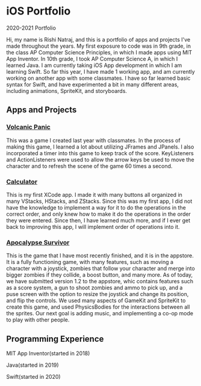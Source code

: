 # iOS Portfolio
2020-2021 Portfolio

Hi, my name is Rishi Natraj, and this is a portfolio of apps and projects I've made throughout the years. My first exposure to code was in 9th grade, in the class AP Computer Science Principles, in which I made apps using MIT App Inventor. In 10th grade, I took AP Computer Science A, in which I learned Java. I am currently taking iOS App development in which I am learning Swift. So far this year, I have made 1 working app, and am currently working on another app with some classmates. I have so far learned basic syntax for Swift, and have experimented a bit in many different areas, including animations, SpriteKit, and storyboards.

## Apps and Projects
### [Volcanic Panic](https://github.com/EPHS-Java-2020/final-post-ap-project-2020-team-idk-name)
This was a game I created last year with classmates. In the process of making this game, I learned a lot about utilizing JFrames and JPanels. I also incorporated a timer into this game to keep track of the score. KeyListeners and ActionListeners were used to allow the arrow keys be used to move the character and to refresh the scene of the game 60 times a second. 

### [Calculator](https://github.com/rishi-n/calculator)
This is my first XCode app. I made it with many buttons all organized in many VStacks, HStacks, and ZStacks. Since this was my first app, I did not have the knowledge to implement a way for it to do the operations in the correct order, and only knew how to make it do the operations in the order they were entered. Since then, I have learned much more, and if I ever get back to improving this app, I will implement order of operations into it.

### [Apocalypse Survivor](https://github.com/sarthyparty/Infection-Tag)
This is the game that I have most recently finished, and it is in the appstore. It is a fully functioning game, with many features, such as moving a character with a joystick, zombies that follow your character and merge into bigger zombies if they collide, a boost button, and many more. As of today, we have submitted version 1.2 to the appstore, whic contains features such as a score system, a gun to shoot zombies and ammo to pick up, and a puse screen with the option to resize the joystick and change its position, and flip the controls. We used many aspects of GameKit and SpriteKit to create this game, and used PhysicsBodies for the interactions between all the sprites. Our next goal is adding music, and implementing a co-op mode to play with other people.

## Programming Experience
MIT App Inventor(started in 2018)

Java(started in 2019)

Swift(started in 2020)

